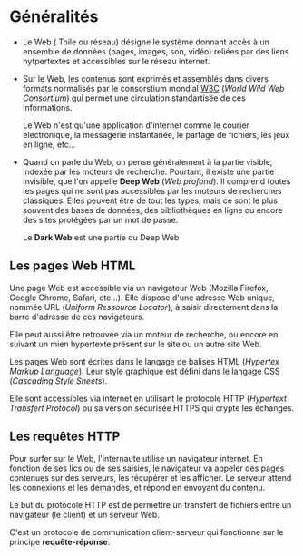 # Généralités

+ Le Web ( Toile ou réseau) désigne le système donnant accès à un ensemble de données (pages, images,
son,
 vidéo) reliées par des liens hytpertextes et accessibles sur le réseau internet.
+ Sur le Web, les contenus sont exprimés et assemblés dans divers formats normalisés par le consorstium mondial [W3C](https://www.w3.org/) (*World Wild Web Consortium*) qui permet une circulation standartisée de ces informations.

    Le Web n'est qu'une application d'internet comme le courier électronique, la messagerie instantanée, le partage de fichiers, les jeux en ligne, etc...

+ Quand on parle du Web, on pense généralement à la partie visible, indexée par les moteurs de recherche. Pourtant, il existe une partie invisible, que l'on appelle **Deep Web** (*Web profond*). Il comprend toutes les pages qui ne sont pas accessibles par les moteurs de recherches classiques. Elles peuvent être de tout les types, mais ce sont le plus souvent des bases de données, des bibliothèques en ligne ou encore des sites protégées par un mot de passe.

    Le **Dark Web** est une partie du Deep Web

## Les pages Web HTML

Une page Web est accessible via un navigateur Web (Mozilla Firefox, Google Chrome, Safari, etc...).
Elle dispose d'une adresse Web unique, nommée URL (*Uniform Ressource Locator*), à saisir
directement dans la barre d'adresse de ces navigateurs.

Elle peut aussi être retrouvée via un moteur de recherche, ou encore en suivant un mien hypertexte présent sur le site ou un autre site Web.

Les pages Web sont écrites dans le langage de balises HTML (*Hypertex Markup Language*).
Leur style graphique est défini dans le langage CSS (*Cascading Style Sheets*).

Elle sont accessibles via internet en utilisant le protocole HTTP (*Hypertext Transfert Protocol*)
ou sa version sécurisée HTTPS qui crypte les échanges.

## Les requêtes HTTP

Pour surfer sur le Web, l'internaute utilise un navigateur internet. En fonction de ses lics ou de ses saisies, le navigateur va appeler des pages contenues sur des serveurs, les récupérer et les afficher. Le serveur attend les connexions et les demandes, et répond en envoyant du contenu.

Le but du protocole HTTP est de permettre un transfert de fichiers entre un navigateur (le client) et un serveur Web.

C'est un protocole de communication client-serveur qui fonctionne sur le principe **requête-réponse**.